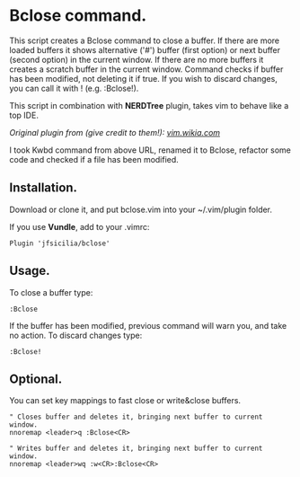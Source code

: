 # Bclose command.

This script creates a Bclose command to close a buffer. If there are more
loaded buffers it shows alternative ('#') buffer (first option) or next buffer
(second option) in the current window. If there are no more buffers it creates
a scratch buffer in the current window. Command checks if buffer has been
modified, not deleting it if true. If you wish to discard changes, you can
call it with ! (e.g. :Bclose!).

This script in combination with **NERDTree** plugin, takes vim to behave like
a top IDE.

*Original plugin from (give credit to them!):
[vim.wikia.com](http://vim.wikia.com/wiki/Deleting_a_buffer_without_closing_the_window)*

I took Kwbd command from above URL, renamed it to Bclose, refactor some code
and checked if a file has been modified.

## Installation.

Download or clone it, and put bclose.vim into your ~/.vim/plugin folder.

If you use **Vundle**, add to your .vimrc:

`Plugin 'jfsicilia/bclose'`

## Usage.

To close a buffer type:

`:Bclose`

If the buffer has been modified, previous command will warn you, and take no
action. To discard changes type:

`:Bclose!`

## Optional.

You can set key mappings to fast close or write&close buffers.

```
" Closes buffer and deletes it, bringing next buffer to current window.
nnoremap <leader>q :Bclose<CR>

" Writes buffer and deletes it, bringing next buffer to current window.
nnoremap <leader>wq :w<CR>:Bclose<CR>
```


